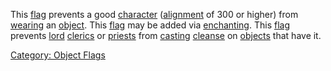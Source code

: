 This [flag](:Category:_Object_Flags.md "wikilink") prevents a good
[character](:Category:_Characters.md "wikilink")
([alignment](Alignment.md "wikilink") of 300 or higher) from
[wearing](Wear.md "wikilink") an
[object](:Category:_Objects.md "wikilink"). This
[flag](:Category:_Object_Flags.md "wikilink") may be added via
[enchanting](Enchanting.md "wikilink"). This
[flag](:Category:_Object_Flags.md "wikilink") prevents
[lord](:Category:Lord.md "wikilink")
[clerics](:Category:_Clerics.md "wikilink") or
[priests](:Category:Priests.md "wikilink") from
[casting](Cast.md "wikilink") [cleanse](Cleanse.md "wikilink") on
[objects](:Category:_Objects.md "wikilink") that have it.

[Category: Object Flags](Category:_Object_Flags "wikilink")

